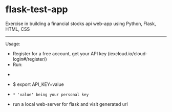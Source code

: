 # flask-test-app
Exercise in building a financial stocks api web-app using Python, Flask, HTML, CSS

---

Usage:
* Register for a free account, get your API key (iexcloud.io/cloud-login#/register/)
* Run:
* ```
* $ export API_KEY=value
* ```
  * 'value' being your personal key
* run a local web-server for flask and visit generated url
